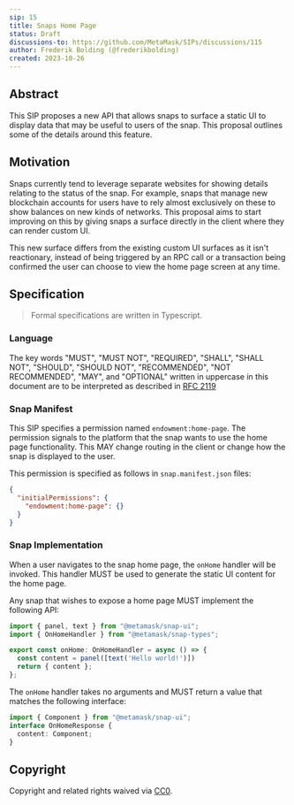 ```yaml
---
sip: 15
title: Snaps Home Page
status: Draft
discussions-to: https://github.com/MetaMask/SIPs/discussions/115
author: Frederik Bolding (@frederikbolding)
created: 2023-10-26
---
```


## Abstract

This SIP proposes a new API that allows snaps to surface a static UI to display data that may be useful to users of the snap. This proposal outlines some of the details around this feature.

## Motivation

Snaps currently tend to leverage separate websites for showing details relating to the status of the snap. For example, snaps that manage new blockchain accounts for users have to rely almost exclusively on these to show balances on new kinds of networks. This proposal aims to start improving on this by giving snaps a surface directly in the client where they can render custom UI. 

This new surface differs from the existing custom UI surfaces as it isn't reactionary, instead of being triggered by an RPC call or a transaction being confirmed the user can choose to view the home page screen at any time.

## Specification

> Formal specifications are written in Typescript.

### Language

The key words "MUST", "MUST NOT", "REQUIRED", "SHALL", "SHALL NOT",
"SHOULD", "SHOULD NOT", "RECOMMENDED", "NOT RECOMMENDED", "MAY", and
"OPTIONAL" written in uppercase in this document are to be interpreted as described in [RFC 2119](https://www.ietf.org/rfc/rfc2119.txt)

### Snap Manifest

This SIP specifies a permission named `endowment:home-page`.
The permission signals to the platform that the snap wants to use the home page functionality. This MAY change routing in the client or change how the snap is displayed to the user.

This permission is specified as follows in `snap.manifest.json` files:

```json
{
  "initialPermissions": {
    "endowment:home-page": {}
  }
}
```

### Snap Implementation

When a user navigates to the snap home page, the `onHome` handler will be invoked. This handler MUST be used to generate the static UI content for the home page.

Any snap that wishes to expose a home page MUST implement the following API:

```typescript
import { panel, text } from "@metamask/snap-ui";
import { OnHomeHandler } from "@metamask/snap-types";

export const onHome: OnHomeHandler = async () => {
  const content = panel([text('Hello world!')])
  return { content };
};
```

The `onHome` handler takes no arguments and MUST return a value that matches the following interface:
 
```typescript
import { Component } from "@metamask/snap-ui";
interface OnHomeResponse {
  content: Component;
}
```


## Copyright

Copyright and related rights waived via [CC0](../LICENSE).
